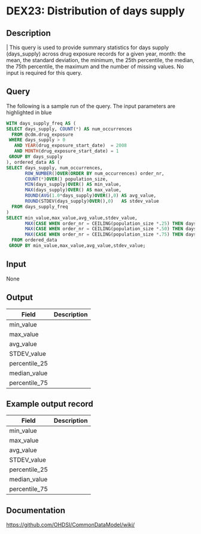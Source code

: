 <!---
Group:drug exposure
Name:DEX23 Distribution of days supply
Author:Patrick Ryan
CDM Version: 5.3
-->

# DEX23: Distribution of days supply

## Description
| This query is used to provide summary statistics for days supply (days_supply) across drug exposure records for a given year, month: the mean, the standard deviation, the minimum, the 25th percentile, the median, the 75th percentile, the maximum and the number of missing values. No input is required for this query.

## Query
The following is a sample run of the query. The input parameters are highlighted in  blue  

```sql
WITH days_supply_freq AS (
SELECT days_supply, COUNT(*) AS num_occurrences
  FROM @cdm.drug_exposure
 WHERE days_supply > 0
   AND YEAR(drug_exposure_start_date)  = 2008
   AND MONTH(drug_exposure_start_date) = 1
 GROUP BY days_supply
), ordered_data AS (
SELECT days_supply, num_occurrences,
       ROW_NUMBER()OVER(ORDER BY num_occurrences) order_nr,
       COUNT(*)OVER() population_size,
       MIN(days_supply)OVER() AS min_value,
       MAX(days_supply)OVER() AS max_value,
       ROUND(AVG(1.0*days_supply)OVER(),0) AS avg_value,    
       ROUND(STDEV(days_supply)OVER(),0)   AS stdev_value
  FROM days_supply_freq
)
SELECT min_value,max_value,avg_value,stdev_value,
       MAX(CASE WHEN order_nr = CEILING(population_size *.25) THEN days_supply END) AS pct_25,
       MAX(CASE WHEN order_nr = CEILING(population_size *.50) THEN days_supply END) AS median,
       MAX(CASE WHEN order_nr = CEILING(population_size *.75) THEN days_supply END) AS pct_75
  FROM ordered_data
 GROUP BY min_value,max_value,avg_value,stdev_value;
```

## Input

 None

## Output

|  Field |  Description |
| --- | --- |
| min_value |   |
| max_value |   |
| avg_value |   |
| STDEV_value |   |
| percentile_25 |   |
| median_value |   |
| percentile_75 |   |


## Example output record

|  Field |  Description |
| --- | --- |
| min_value |   |
| max_value |   |
| avg_value |   |
| STDEV_value |   |
| percentile_25 |   |
| median_value |   |
| percentile_75 |   |

## Documentation
https://github.com/OHDSI/CommonDataModel/wiki/
